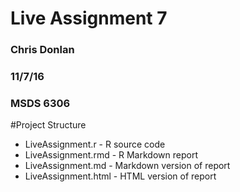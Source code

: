 # Live Assignment 7
### Chris Donlan
### 11/7/16
### MSDS 6306

#Project Structure
 * LiveAssignment.r - R source code
 * LiveAssignment.rmd - R Markdown report
 * LiveAssignment.md - Markdown version of report
 * LiveAssignment.html - HTML version of report
